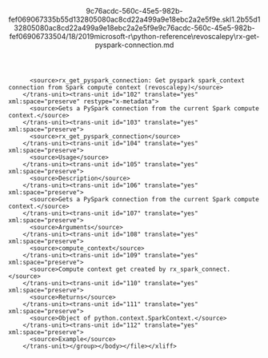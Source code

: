<?xml version="1.0"?><xliff version="1.2" xmlns="urn:oasis:names:tc:xliff:document:1.2" xmlns:xsi="http://www.w3.org/2001/XMLSchema-instance" xsi:schemaLocation="urn:oasis:names:tc:xliff:document:1.2 xliff-core-1.2-transitional.xsd"><file datatype="xml" original="rx-get-pyspark-connection.md" source-language="en-US" target-language="en-US"><header><tool tool-id="mdxliff" tool-name="mdxliff" tool-version="1.0-d1654b2" tool-company="Microsoft" /><xliffext:skl_file_name xmlns:xliffext="urn:microsoft:content:schema:xliffextensions">9c76acdc-560c-45e5-982b-fef069067335b55d132805080ac8cd22a499a9e18ebc2a2e5f9e.skl</xliffext:skl_file_name><xliffext:version xmlns:xliffext="urn:microsoft:content:schema:xliffextensions">1.2</xliffext:version><xliffext:ms.openlocfilehash xmlns:xliffext="urn:microsoft:content:schema:xliffextensions">b55d132805080ac8cd22a499a9e18ebc2a2e5f9e</xliffext:ms.openlocfilehash><xliffext:ms.sourcegitcommit xmlns:xliffext="urn:microsoft:content:schema:xliffextensions">9c76acdc-560c-45e5-982b-fef069067335</xliffext:ms.sourcegitcommit><xliffext:ms.lasthandoff xmlns:xliffext="urn:microsoft:content:schema:xliffextensions">04/18/2019</xliffext:ms.lasthandoff><xliffext:ms.openlocfilepath xmlns:xliffext="urn:microsoft:content:schema:xliffextensions">microsoft-r\python-reference\revoscalepy\rx-get-pyspark-connection.md</xliffext:ms.openlocfilepath></header><body><group id="content" extype="content"><trans-unit id="101" translate="yes" xml:space="preserve" restype="x-metadata">
          <source>rx_get_pyspark_connection: Get pyspark spark_context connection from Spark compute context (revoscalepy)</source>
        </trans-unit><trans-unit id="102" translate="yes" xml:space="preserve" restype="x-metadata">
          <source>Gets a PySpark connection from the current Spark compute context.</source>
        </trans-unit><trans-unit id="103" translate="yes" xml:space="preserve">
          <source>rx_get_pyspark_connection</source>
        </trans-unit><trans-unit id="104" translate="yes" xml:space="preserve">
          <source>Usage</source>
        </trans-unit><trans-unit id="105" translate="yes" xml:space="preserve">
          <source>Description</source>
        </trans-unit><trans-unit id="106" translate="yes" xml:space="preserve">
          <source>Gets a PySpark connection from the current Spark compute context.</source>
        </trans-unit><trans-unit id="107" translate="yes" xml:space="preserve">
          <source>Arguments</source>
        </trans-unit><trans-unit id="108" translate="yes" xml:space="preserve">
          <source>compute_context</source>
        </trans-unit><trans-unit id="109" translate="yes" xml:space="preserve">
          <source>Compute context get created by rx_spark_connect.</source>
        </trans-unit><trans-unit id="110" translate="yes" xml:space="preserve">
          <source>Returns</source>
        </trans-unit><trans-unit id="111" translate="yes" xml:space="preserve">
          <source>Object of python.context.SparkContext.</source>
        </trans-unit><trans-unit id="112" translate="yes" xml:space="preserve">
          <source>Example</source>
        </trans-unit></group></body></file></xliff>
